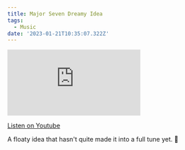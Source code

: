 ```yaml
---
title: Major Seven Dreamy Idea
tags:
  - Music
date: '2023-01-21T10:35:07.322Z'
---
```


<iframe src="https://www.youtube-nocookie.com/embed/TR_64-wGJe8?modestbranding=1&showinfo=0&rel=0" title="YouTube video player" frameborder="0" allow="accelerometer; autoplay; encrypted-media; gyroscope; picture-in-picture;" allowfullscreen class="youtube_video"></iframe>

[Listen on Youtube](https://youtu.be/TR_64-wGJe8)

A floaty idea that hasn't quite made it into a full tune yet. 🍃


